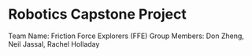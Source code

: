 # Robotics Capstone Project

Team Name: Friction Force Explorers (FFE)
Group Members: Don Zheng, Neil Jassal, Rachel Holladay
